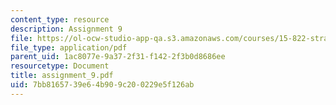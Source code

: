 ```yaml
---
content_type: resource
description: Assignment 9
file: https://ol-ocw-studio-app-qa.s3.amazonaws.com/courses/15-822-strategic-marketing-measurement-fall-2002/7bb8165739e64b909c200229e5f126ab_assignment_9.pdf
file_type: application/pdf
parent_uid: 1ac8077e-9a37-2f31-f142-2f3b0d8686ee
resourcetype: Document
title: assignment_9.pdf
uid: 7bb81657-39e6-4b90-9c20-0229e5f126ab
---
```

